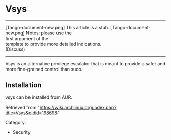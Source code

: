 Vsys
====

  ------------------------ ------------------------ ------------------------
  [Tango-document-new.png] This article is a stub.  [Tango-document-new.png]
                           Notes: please use the    
                           first argument of the    
                           template to provide more 
                           detailed indications.    
                           (Discuss)                
  ------------------------ ------------------------ ------------------------

Vsys is an alternative privilege escalator that is meant to provide a
safer and more fine-grained control than sudo.

Installation
------------

vsys can be installed from AUR.

Retrieved from
"https://wiki.archlinux.org/index.php?title=Vsys&oldid=198698"

Category:

-   Security
